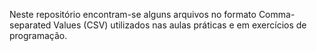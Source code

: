 Neste repositório encontram-se alguns arquivos no formato Comma-separated Values (CSV) utilizados nas aulas práticas e em exercícios de programação.
